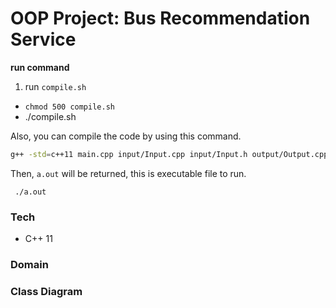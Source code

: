 # OOP Project: Bus Recommendation Service


**run command**
1. run `compile.sh`
- `chmod 500 compile.sh`
- ./compile.sh

Also, you can compile the code by using this command.

```bash
g++ -std=c++11 main.cpp input/Input.cpp input/Input.h output/Output.cpp output/Output.h domain/destination/Destination.cpp domain/destination/Airplane.cpp domain/destination/ExpressBus.cpp domain/destination/Train.cpp domain/station/BusInfo.cpp domain/station/BusInfo.h domain/time/CustomTime.cpp domain/time/CustomTime.h domain/station/BusInfoList.cpp domain/station/BusInfoList.h domain/destination/DestinationList.cpp domain/destination/DestinationList.h BusRecommnedationController.cpp
```

Then, `a.out` will be returned, this is executable file to run.

``` ./a.out```


### Tech 
- C++ 11

### Domain



### Class Diagram


